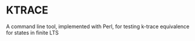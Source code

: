 # KTRACE
A command line tool, implemented with Perl, for testing k-trace equivalence for states in finite LTS
